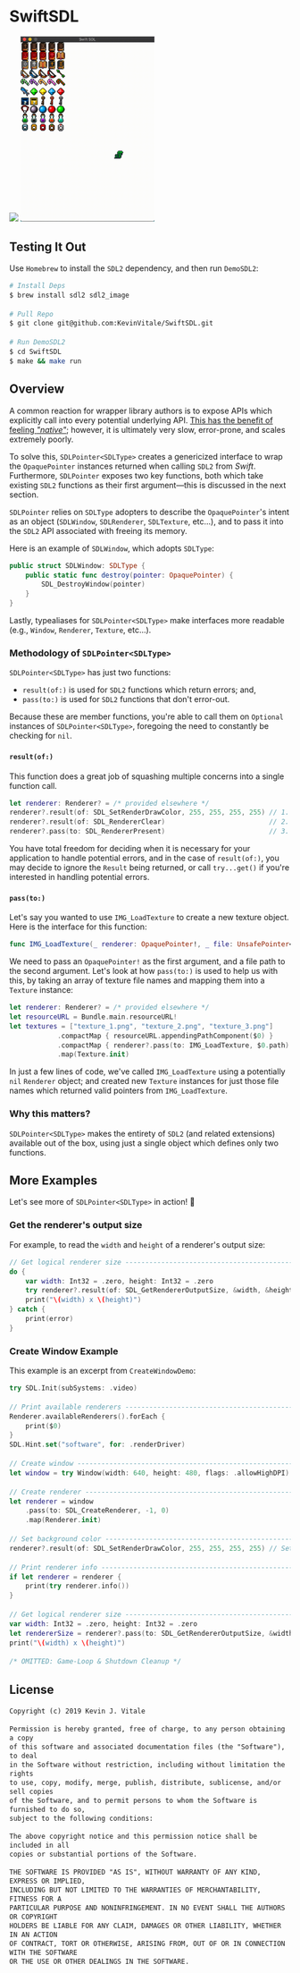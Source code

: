 # SwiftSDL

<img width=240 src="Sources/DemoSDL2/example.gif"/> <img width=240 src="example.gif"/>

## Testing It Out
Use `Homebrew` to install the `SDL2` dependency, and then run `DemoSDL2`:

```bash
# Install Deps
$ brew install sdl2 sdl2_image

# Pull Repo
$ git clone git@github.com:KevinVitale/SwiftSDL.git

# Run DemoSDL2
$ cd SwiftSDL
$ make && make run
```

## Overview

A common reaction for wrapper library authors is to expose APIs which explicitly call into every potential underlying API. [This has the benefit of feeling _"native"_](https://github.com/PureSwift/SDL/blob/master/Sources/SDL/Window.swift); however, it is ultimately very slow, error-prone, and scales extremely poorly.

To solve this, `SDLPointer<SDLType>` creates a genericized interface to wrap the `OpaquePointer` instances returned when calling `SDL2` from _Swift_. Furthermore, `SDLPointer` exposes two key functions, both which take existing `SDL2` functions as their first argument—this is discussed in the next section.

`SDLPointer` relies on `SDLType` adopters to describe the `OpaquePointer`'s intent as an object (`SDLWindow`, `SDLRenderer`, `SDLTexture`, etc...), and to pass it into the `SDL2` API associated with freeing its memory.

Here is an example of `SDLWindow`, which adopts `SDLType`:

```swift
public struct SDLWindow: SDLType {
    public static func destroy(pointer: OpaquePointer) {
        SDL_DestroyWindow(pointer)
    }
}
```

Lastly, typealiases for `SDLPointer<SDLType>` make interfaces more readable (e.g., `Window`, `Renderer`, `Texture`, etc...).  

### Methodology of `SDLPointer<SDLType>`
`SDLPointer<SDLType>` has just two functions:
  - `result(of:)` is used for `SDL2` functions which return errors; and,
  - `pass(to:)` is used for `SDL2` functions that don't error-out.
  
Because these are member functions, you're able to call them on `Optional` instances of `SDLPointer<SDLType>`, foregoing the need to constantly be checking for `nil`.
  
#### `result(of:)`
This function does a great job of squashing multiple concerns into a single function call.  

```swift
let renderer: Renderer? = /* provided elsewhere */
renderer?.result(of: SDL_SetRenderDrawColor, 255, 255, 255, 255) // 1. Set bg-color
renderer?.result(of: SDL_RendererClear)                          // 2. clear render target
renderer?.pass(to: SDL_RendererPresent)                          // 3. send rendering calls to GPU
```

You have total freedom for deciding when it is necessary for your application to handle potential errors, and in the case of `result(of:)`, you may decide to ignore the `Result` being returned, or call `try...get()` if you're interested in handling potential errors.

#### `pass(to:)`
Let's say you wanted to use `IMG_LoadTexture` to create a new texture object. Here is the interface for this function:
```swift
func IMG_LoadTexture(_ renderer: OpaquePointer!, _ file: UnsafePointer<Int8>!) -> OpaquePointer!
```

We need to pass an `OpaquePointer!` as the first argument, and a file path to the second argument. Let's look at how `pass(to:)` is used to help us with this, by taking an array of texture file names and mapping them into a `Texture` instance:

```swift
let renderer: Renderer? = /* provided elsewhere */
let resourceURL = Bundle.main.resourceURL!
let textures = ["texture_1.png", "texture_2.png", "texture_3.png"]       // 1. Names of files
            .compactMap { resourceURL.appendingPathComponent($0) }       // 2. Created as full file paths
            .compactMap { renderer?.pass(to: IMG_LoadTexture, $0.path) } // 3. Pass 'OpaquePointer' to IMG_LoadTexture
            .map(Texture.init)                                           // 4. Get returned 'OpaquePointer', send to '.init'
```

In just a few lines of code, we've called `IMG_LoadTexture` using a potentially `nil` `Renderer` object; and created new `Texture` instances for just those file names which returned valid pointers from `IMG_LoadTexture`.   

### Why this matters?

`SDLPointer<SDLType>` makes the entirety of `SDL2` (and related extensions) available out of the box, using just a single object which defines only two functions.

## More Examples
Let's see more of `SDLPointer<SDLType>` in action! 🎉

### Get the renderer's output size

For example, to read the `width` and `height` of a renderer's output size:
```swift
// Get logical renderer size ---------------------------------------------------
do {
    var width: Int32 = .zero, height: Int32 = .zero
    try renderer?.result(of: SDL_GetRendererOutputSize, &width, &height).get()
    print("\(width) x \(height)")
} catch {
    print(error)
}
```

### Create Window Example
This example is an excerpt from `CreateWindowDemo`:

```swift
try SDL.Init(subSystems: .video)

// Print available renderers ---------------------------------------------------
Renderer.availableRenderers().forEach {
    print($0)
}
SDL.Hint.set("software", for: .renderDriver)

// Create window ---------------------------------------------------------------
let window = try Window(width: 640, height: 480, flags: .allowHighDPI)

// Create renderer -------------------------------------------------------------
let renderer = window
    .pass(to: SDL_CreateRenderer, -1, 0)
    .map(Renderer.init)

// Set background color --------------------------------------------------------
renderer?.result(of: SDL_SetRenderDrawColor, 255, 255, 255, 255) // Set bg-color

// Print renderer info ---------------------------------------------------------
if let renderer = renderer {
    print(try renderer.info())
}

// Get logical renderer size ---------------------------------------------------
var width: Int32 = .zero, height: Int32 = .zero
let rendererSize = renderer?.pass(to: SDL_GetRendererOutputSize, &width, &height)
print("\(width) x \(height)")

/* OMITTED: Game-Loop & Shutdown Cleanup */
```

## License
```
Copyright (c) 2019 Kevin J. Vitale

Permission is hereby granted, free of charge, to any person obtaining a copy 
of this software and associated documentation files (the "Software"), to deal 
in the Software without restriction, including without limitation the rights 
to use, copy, modify, merge, publish, distribute, sublicense, and/or sell copies 
of the Software, and to permit persons to whom the Software is furnished to do so, 
subject to the following conditions:

The above copyright notice and this permission notice shall be included in all 
copies or substantial portions of the Software.

THE SOFTWARE IS PROVIDED "AS IS", WITHOUT WARRANTY OF ANY KIND, EXPRESS OR IMPLIED, 
INCLUDING BUT NOT LIMITED TO THE WARRANTIES OF MERCHANTABILITY, FITNESS FOR A 
PARTICULAR PURPOSE AND NONINFRINGEMENT. IN NO EVENT SHALL THE AUTHORS OR COPYRIGHT 
HOLDERS BE LIABLE FOR ANY CLAIM, DAMAGES OR OTHER LIABILITY, WHETHER IN AN ACTION 
OF CONTRACT, TORT OR OTHERWISE, ARISING FROM, OUT OF OR IN CONNECTION WITH THE SOFTWARE 
OR THE USE OR OTHER DEALINGS IN THE SOFTWARE.
```
